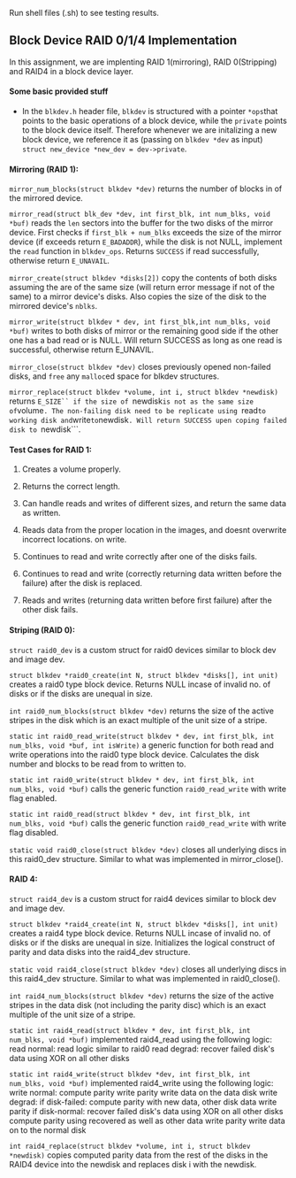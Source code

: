 Run shell files (.sh) to see testing results. 

## Block Device RAID 0/1/4 Implementation

In this assignment, we are implenting RAID 1(mirroring), RAID 0(Stripping) and RAID4 in a block device layer.

#### Some basic provided stuff
- In the  ```blkdev.h``` header file, ```blkdev``` is structured with a pointer ```*ops```that points to the basic operations of a block device, while the ```private``` points to the block device itself. Therefore whenever we are initalizing a new block device, we reference it as (passing on ```blkdev *dev``` as input) ```struct new_device *new_dev = dev->private```.

#### Mirroring (RAID 1):

```mirror_num_blocks(struct blkdev *dev)``` returns the number of blocks in of the mirrored device.

```mirror_read(struct blk_dev *dev, int first_blk, int num_blks, void *buf)``` reads the ```len``` sectors into the buffer for the two disks of the mirror device.
First checks if ```first_blk + num_blks``` exceeds the size of the mirror device (if exceeds return ```E_BADADDR```), while the disk is not NULL, implement the ```read``` function in ```blkdev_ops```. Returns ```SUCCESS``` if read successfully, otherwise return ```E_UNAVAIL```.

```mirror_create(struct blkdev *disks[2])``` copy the contents of both disks assuming the are of the same size (will return error message if not of the same) to a mirror device's disks. Also copies the size of the disk to the mirrored device's ```nblks```.

```mirror_write(struct blkdev * dev, int first_blk,int num_blks, void *buf)``` writes to both disks of mirror or the remaining good side if the other one has a bad read or is NULL. Will return SUCCESS as long as one read is successful, otherwise return E_UNAVIL.

```mirror_close(struct blkdev *dev)``` closes previously opened non-failed disks, and ```free``` any ```malloc```ed space for blkdev structures.
 
```mirror_replace(struct blkdev *volume, int i, struct blkdev *newdisk)``` returns ```E_SIZE`` if the size of ```newdisk``` is not as the same size of ```volume```. The non-failing disk need to be replicate using ```read``` to working disk and ```write``` to ```newdisk```. Will return SUCCESS upen coping failed disk to ```newdisk```.
 
 
 #### Test Cases for RAID 1:
 
1. Creates a volume properly.

2. Returns the correct length.

3. Can handle reads and writes of different sizes, and return the same data as written.

4. Reads data from the proper location in the images, and doesnt overwrite incorrect locations. on write.

5. Continues to read and write correctly after one of the disks fails.

6. Continues to read and write (correctly returning data written before the failure) after the disk is replaced.

7. Reads and writes (returning data written before first failure) after the other disk fails.
 
#### Striping (RAID 0):
```struct raid0_dev``` is a custom struct for raid0 devices similar to block dev and image dev.

```struct blkdev *raid0_create(int N, struct blkdev *disks[], int unit)``` creates a raid0 type block device. Returns NULL incase of invalid no. of disks or if the disks are unequal in size.

```int raid0_num_blocks(struct blkdev *dev)``` returns the size of the active stripes in the disk which is an exact multiple of the unit size of a stripe.

```static int raid0_read_write(struct blkdev * dev, int first_blk, int num_blks, void *buf, int isWrite)``` a generic function for both read and write operations into the raid0 type block device. Calculates the disk number and blocks to be read from to written to.

```static int raid0_write(struct blkdev * dev, int first_blk, int num_blks, void *buf)``` calls the generic function ```raid0_read_write``` with write flag enabled.

```static int raid0_read(struct blkdev * dev, int first_blk, int num_blks, void *buf)``` calls the generic function ```raid0_read_write``` with write flag disabled.

```static void raid0_close(struct blkdev *dev)``` closes all underlying discs in this raid0_dev structure. Similar to what was implemented in mirror_close().


#### RAID 4:
```struct raid4_dev``` is a custom struct for raid4 devices similar to block dev and image dev.

```struct blkdev *raid4_create(int N, struct blkdev *disks[], int unit)``` creates a raid4 type block device. Returns NULL incase of invalid no. of disks or if the disks are unequal in size. Initializes the logical construct of parity and data disks into the raid4_dev structure.

```static void raid4_close(struct blkdev *dev)``` closes all underlying discs in this raid4_dev structure. Similar to what was implemented in raid0_close().

```int raid4_num_blocks(struct blkdev *dev)``` returns the size of the active stripes in the data disk (not including the parity disc) which is an exact multiple of the unit size of a stripe.

```static int raid4_read(struct blkdev * dev, int first_blk, int num_blks, void *buf)``` implemented raid4_read using the following logic:
				read normal:
					read logic similar to raid0
				read degrad:
					recover failed disk's data using XOR on all other disks

```static int raid4_write(struct blkdev *dev, int first_blk, int num_blks, void *buf)``` implemented raid4_write using the following logic:
				write normal:
					compute parity 
					write parity
					write data on the data disk
				write degrad:
					if disk-failed:
						compute parity with new data, other disk data
						write parity
					if disk-normal:
						recover failed disk's data using XOR on all other disks
						compute parity using recovered as well as other data
						write parity
						write data on to the normal disk

```int raid4_replace(struct blkdev *volume, int i, struct blkdev *newdisk)``` copies computed parity data from the rest of the disks in the RAID4 device into the newdisk and replaces disk i with the newdisk.
